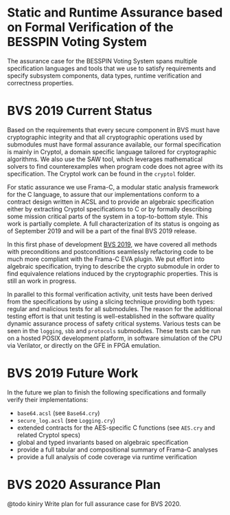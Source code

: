 # Static and Runtime Assurance based on Formal Verification of the BESSPIN Voting System

The assurance case for the BESSPIN Voting System spans multiple
specification languages and tools that we use to satisfy requirements
and specify subsystem components, data types, runtime verification and
correctness properties.

# BVS 2019 Current Status

Based on the requirements that every secure component in BVS must have
cryptographic integrity and that all cryptographic operations used by
submodules must have formal assurance available, our formal
specification is mainly in Cryptol, a domain specific language tailored
for cryptographic algorithms. We also use the SAW tool, which leverages
mathematical solvers to find counterexamples when program code does not
agree with its specification. The Cryptol work can be found in the
`cryptol` folder.

For static assurance we use Frama-C, a modular static analysis framework
for the C language, to assure that our implementations conform to a
contract design written in ACSL and to provide an algebraic
specification either by extracting Cryptol specifications to C or by
formally describing some mission critical parts of the system in a
top-to-bottom style. This work is partially complete.  A full 
characterization of its status is ongoing as of September 2019 and 
will be a part of the final BVS 2019 release.

In this first phase of development [BVS
2019](https://gitlab-ext.galois.com/ssith/voting-system/-/milestones/19),
we have covered all methods with preconditions and postconditions
seamlessly refactoring code to be much more compliant with the Frama-C
EVA plugin. We put effort into algebraic specification, trying to
describe the crypto submodule in order to find equivalence relations
induced by the cryptographic properties. This is still an work in
progress.

In parallel to this formal verification activity, unit tests have been
derived from the specifications by using a slicing technique providing
both types: regular and malicious tests for all submodules. The reason
for the additional testing effort is that unit testing is
well-established in the software quality dynamic assurance process of
safety critical systems. Various tests can be seen in the `logging`,
`sbb` and `protocols` submodules.  These tests can be run on a hosted
POSIX development platform, in software simulation of the CPU via
Verilator, or directly on the GFE in FPGA emulation.

# BVS 2019 Future Work

In the future we plan to finish the following specifications and
formally verify their implementations:
- `base64.acsl` (see `Base64.cry`)
- `secure_log.acsl` (see `Logging.cry`)
- extended contracts for the AES-specific C functions (see `AES.cry` and
  related Cryptol specs)
- global and typed invariants based on algebraic specification
- provide a full tabular and compositional summary of Frama-C analyses
- provide a full analysis of code coverage via runtime verification

# BVS 2020 Assurance Plan

@todo kiniry Write plan for full assurance case for BVS 2020.
